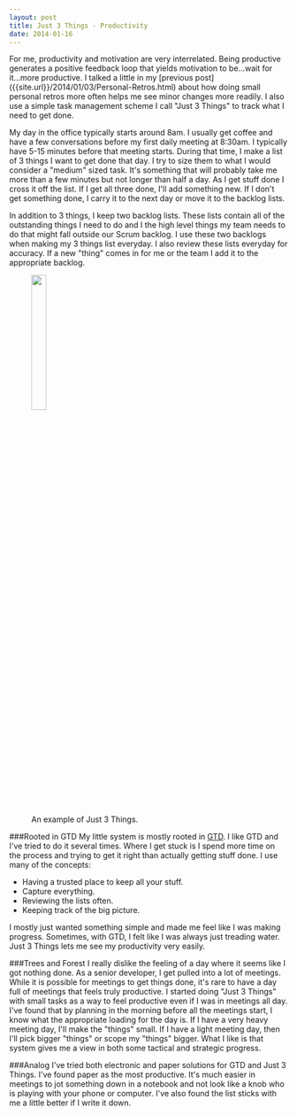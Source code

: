 ```yaml
---
layout: post
title: Just 3 Things - Productivity
date: 2014-01-16
---
```


For me, productivity and motivation are very interrelated. Being productive generates a positive feedback loop that yields motivation to be...wait for it...more productive. I talked a little in my [previous post] ({{site.url}}/2014/01/03/Personal-Retros.html) about how doing small personal retros more often helps me see minor changes more readily. I also use a simple task management scheme I call "Just 3 Things" to track what I need to get done.

My day in the office typically starts around 8am. I usually get coffee and have a few conversations before my first daily meeting at 8:30am. I typically have 5-15 minutes before that meeting starts. During that time, I make a list of 3 things I want to get done that day. I try to size them to what I would consider a "medium" sized task. It's something that will probably take me more than a few minutes but not longer than half a day. As I get stuff done I cross it off the list. If I get all three done, I'll add something new. If I don't get something done, I carry it to the next day or move it to the backlog lists.

In addition to 3 things, I keep two backlog lists. These lists contain all of the outstanding things I need to do and I the high level things my team needs to do that might fall outside our Scrum backlog. I use these two backlogs when making my 3 things list everyday. I also review these lists everyday for accuracy. If a new "thing" comes in for me or the team I add it to the appropriate backlog.

<figure>
	<img src="{{ site.url }}/img/posts/JustThreeThings.jpg" style="width: 25%; height: 25%"/>
	<figcaption>An example of Just 3 Things.</figcaption>
</figure>

###Rooted in GTD
My little system is mostly rooted in [GTD]("http://www.davidco.com/about-gtd"). I like GTD and I've tried to do it several times. Where I get stuck is I spend more time on the process and trying to get it right than actually getting stuff done. I use many of the concepts:
 
* Having a trusted place to keep all your stuff. 
* Capture everything.
* Reviewing the lists often.
* Keeping track of the big picture.

I mostly just wanted something simple and made me feel like I was making progress. Sometimes, with GTD, I felt like I was always just treading water. Just 3 Things lets me see my productivity very easily. 

###Trees and Forest
I really dislike the feeling of a day where it seems like I got nothing done. As a senior developer, I get pulled into a lot of meetings. While it is possible for meetings to get things done, it's rare to have a day full of meetings that feels truly productive. I started doing "Just 3 Things" with small tasks as a way to feel productive even if I was in meetings all day. I've found that by planning in the morning before all the meetings start, I know what the appropriate loading for the day is. If I have a very heavy meeting day, I'll make the "things" small. If I have a light meeting day, then I'll pick bigger "things" or scope my "things" bigger. What I like is that system gives me a view in both some tactical and strategic progress.

###Analog
I've tried both electronic and paper solutions for GTD and Just 3 Things. I've found paper as the most productive. It's much easier in meetings to jot something down in a notebook and not look like a knob who is playing with your phone or computer. I've also found the list sticks with me a little better if I write it down.